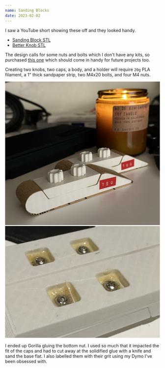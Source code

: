```yaml
---
name: Sanding Blocks
date: 2023-02-02
---
```


I saw a YouTube short showing these off and they looked handy.

- [Sanding Block STL](https://www.printables.com/model/47712-small-sanding-block)
- [Better Knob STL](https://www.printables.com/model/60406-a-better-knob-for)

The design calls for some nuts and bolts which I don't have any kits, so purchased [this one](https://www.amazon.com/dp/B0BMPR9Y6J) which should come in handy for future projects too.

Creating two knobs, two caps, a body, and a holder will require `20g` PLA filament, a 1" thick sandpaper strip, two M4x20 bolts, and four M4 nuts.

![Sanding Blocks](/assets/img/sanding-blocks/sanding-blocks.jpg)
![Gorilla Glues Nuts](/assets/img/sanding-blocks/gorilla-glue.jpg)

I ended up Gorilla gluing the bottom nut. I used so much that it impacted the fit of the caps and had to cut away at the solidified glue with a knife and sand the base flat. I also labelled them with their grit using my Dymo I've been obsessed with.
